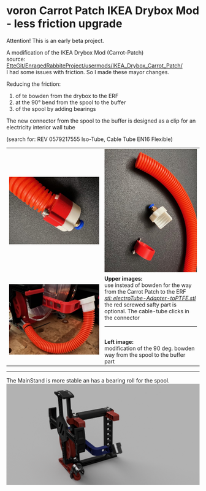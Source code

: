 # voron Carrot Patch IKEA Drybox Mod - less friction upgrade

Attention! This is an early beta project. <br>

A modification of the IKEA Drybox Mod (Carrot-Patch) <br>source: <a href="https://github.com/EtteGit/EnragedRabbitProject/tree/main/usermods/IKEA_Drybox_Carrot_Patch">EtteGit/EnragedRabbiteProject/usermods/IKEA_Drybox_Carrot_Patch/</a><br>
I had some issues with friction. So I made these mayor changes.</p>
Reducing the friction:<br>
1. of te bowden from the drybox to the ERF <br>
2. at the 90° bend from the spool to the buffer <br>
3. of the spool by adding bearings <br>


The new connector from the spool to the buffer is designed as a clip for an electricity interior wall tube </p>(search for: REV 0579217555 Iso-Tube, Cable Tube EN16 Flexible)<br>
<table>
  <tr>
    <td><img src="https://raw.githubusercontent.com/psattl/voron/main/CarrotPatch%20Drybox%20mod%20-%20low%20friction/img/mounted-tubeConnector.jpg"></td>
    <td><img src="https://raw.githubusercontent.com/psattl/voron/main/CarrotPatch%20Drybox%20mod%20-%20low%20friction/img/TubeConnectorParts.jpg"></td>
  </tr>
  <tr><td><img src="https://github.com/psattl/voron/blob/main/CarrotPatch%20Drybox%20mod%20-%20low%20friction/img/Prototyp.jpg"></td>
    <td><b>Upper images:</b><br>use instead of bowden for the way from the Carrot Patch to the ERF <br><a href="https://github.com/psattl/voron/blob/main/CarrotPatch%20Drybox%20mod%20-%20low%20friction/stl/electroTube-Adapter-toPTFE.stl"><i>stl: electroTube-Adapter-toPTFE.stl</i></a><br>the red screwed safty part is optional. The cable-tube clicks in the connector <hr><br><b> Left image:</b><br> modification of the 90 deg. bowden way from the spool to the buffer part</td>
  </tr>
</table>


<hr>
The MainStand is more stable an has a bearing roll for the spool.
<img src="https://github.com/psattl/voron/blob/main/CarrotPatch%20Drybox%20mod%20-%20low%20friction/img/Carrot%20Patch%20IKEA-Drybox%20mod%20-%20V1.2%20LessFrictionUpgrade.png">

